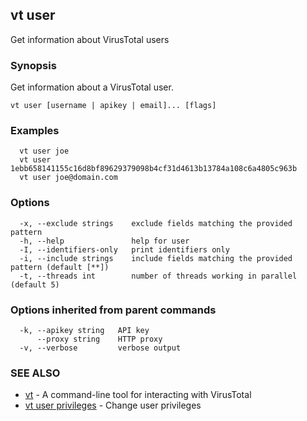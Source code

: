 ## vt user

Get information about VirusTotal users

### Synopsis

Get information about a VirusTotal user.

```
vt user [username | apikey | email]... [flags]
```

### Examples

```
  vt user joe
  vt user 1ebb658141155c16d8bf89629379098b4cf31d4613b13784a108c6a4805c963b
  vt user joe@domain.com
```

### Options

```
  -x, --exclude strings    exclude fields matching the provided pattern
  -h, --help               help for user
  -I, --identifiers-only   print identifiers only
  -i, --include strings    include fields matching the provided pattern (default [**])
  -t, --threads int        number of threads working in parallel (default 5)
```

### Options inherited from parent commands

```
  -k, --apikey string   API key
      --proxy string    HTTP proxy
  -v, --verbose         verbose output
```

### SEE ALSO

* [vt](vt.md)	 - A command-line tool for interacting with VirusTotal
* [vt user privileges](vt_user_privileges.md)	 - Change user privileges

